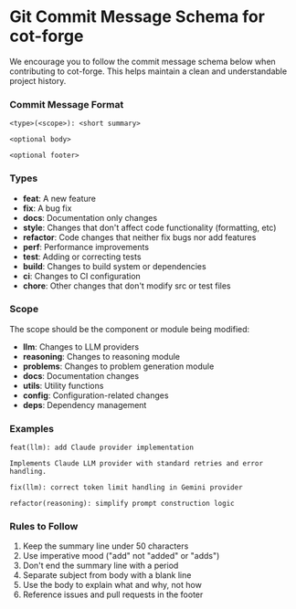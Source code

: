 # Git Commit Message Schema for cot-forge
We encourage you to follow the commit message schema below when contributing to cot-forge. This helps maintain a clean and understandable project history.

### Commit Message Format
```
<type>(<scope>): <short summary>

<optional body>

<optional footer>
```
### Types
* **feat**: A new feature
* **fix**: A bug fix
* **docs**: Documentation only changes
* **style**: Changes that don't affect code functionality (formatting, etc)
* **refactor**: Code changes that neither fix bugs nor add features
* **perf**: Performance improvements
* **test**: Adding or correcting tests
* **build**: Changes to build system or dependencies
* **ci**: Changes to CI configuration
* **chore**: Other changes that don't modify src or test files

### Scope
The scope should be the component or module being modified:

* **llm**: Changes to LLM providers
* **reasoning**: Changes to reasoning module
* **problems**: Changes to problem generation module
* **docs**: Documentation changes
* **utils**: Utility functions
* **config**: Configuration-related changes
* **deps**: Dependency management


### Examples
```
feat(llm): add Claude provider implementation

Implements Claude LLM provider with standard retries and error handling.
```

```
fix(llm): correct token limit handling in Gemini provider
```

```
refactor(reasoning): simplify prompt construction logic
```

### Rules to Follow
1. Keep the summary line under 50 characters
2. Use imperative mood ("add" not "added" or "adds")
3. Don't end the summary line with a period
4. Separate subject from body with a blank line
5. Use the body to explain what and why, not how
6. Reference issues and pull requests in the footer
